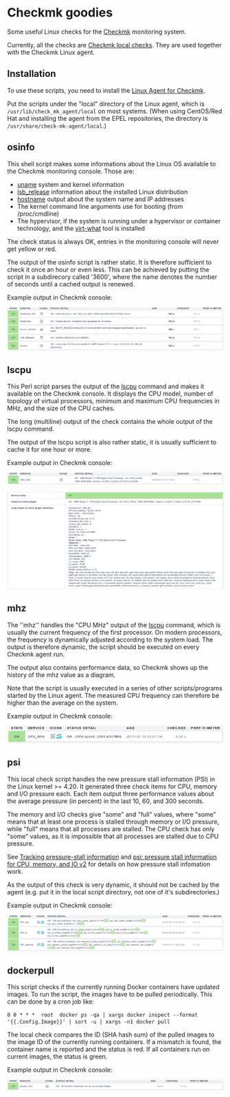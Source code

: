 Checkmk goodies
===============

Some useful Linux checks for the [Checkmk](https://checkmk.com)
monitoring system.

Currently, all the checks are
[Checkmk local checks](https://checkmk.com/cms_localchecks.html).
They are used together with the Checkmk Linux agent.

Installation
------------

To use these scripts, you need to install the
[Linux Agent for Checkmk](https://checkmk.com/cms_agent_linux.html).

Put the scripts under the "local" directory of the Linux agent, which is
``/usr/lib/check_mk_agent/local`` on most systems. (When using CentOS/Red Hat and
installing the agent from the EPEL repositories, the directory is
``/usr/share/check-mk-agent/local``.)

osinfo
------

This shell script makes some informations about the Linux OS available to
the Checkmk monitoring console. Those are:

  * [uname](https://linux.die.net/man/1/uname) system and kernel information
  * [lsb_release](https://linux.die.net/man/1/lsb_release) information about the
    installed Linux distribution
  * [hostname](http://man7.org/linux/man-pages/man1/hostname.1.html) output
    about the system name and IP addresses
  * The kernel command line arguments use for booting (from /proc/cmdline)
  * The hypervisor, if the system is running under a hypervisor or
    container technology, and the
    [virt-what](http://people.redhat.com/rjones/virt-what/) tool is installed

The check status is always OK, entries in the monitoring console will never
get yellow or red.

The output of the osinfo script is rather static. It is therefore sufficient
to check it once an hour or even less. This can be achieved by putting the
script in a subdirecory called '3600', where the name denotes the number
of seconds until a cached output is renewed.

Example output in Checkmk console:

![osinfo example](img/osinfo.png "osinfo example")

lscpu
-----

This Perl script parses the output of the [lscpu](https://linux.die.net/man/1/lscpu)
command and makes it available on the Checkmk console. It displays the
CPU model, number of topology of virtual processors, minimum and maximum
CPU frequencies in MHz, and the size of the CPU caches.

The long (multiline) output of the check contains the whole output of the
lscpu command.

The output of the lscpu script is also rather static, it is usually sufficient
to cache it for one hour or more.

Example output in Checkmk console:

![lscpu example](img/lscpu.png "lscpu example")

![lscpu multiline example](img/lscpu_multiline.png "lscpu multiline example")

mhz
---

The ''mhz'' handles the "CPU MHz" output of the [lscpu](https://linux.die.net/man/1/lscpu)
command, which is usually the current frequency of the first processor. On modern
processors, the frequency is dynamically adjusted according to the system load.
The output is therefore dynamic, the script should be executed on every Checkmk
agent run.

The output also contains performance data, so Checkmk shows up the history
of the mhz value as a diagram.

Note that the script is usually executed in a series of other scripts/programs
started by the Linux agent. The measured CPU frequency can therefore be higher
than the average on the system.

Example output in Checkmk console:

![mhz example](img/mhz.png "mhz example")

psi
---

This local check script handles the new pressure stall information (PSI)
in the Linux kernel >= 4.20. It generated three check items for CPU, memory
and I/O pressure each. Each item output three performance values about the
average pressure (in percent) in the last 10, 60, and 300 seconds.

The memory and I/O checks give "some" and "full" values, where "some" means
that at least one process is stalled through memory or I/O pressure, while
"full" means that all processes are stalled. The CPU check has only "some"
values, as it is impossible that all processes are stalled due to CPU pressure.

See [Tracking pressure-stall information](https://lwn.net/Articles/759781/) and
[psi: pressure stall information for CPU, memory, and IO v2](https://lwn.net/Articles/759658/)
for details on how pressure stall infomation work.

As the output of this check is very dynamic, it should not be cached by the
agent (e.g. put it in the local script directory, not one of it's
subdirectories.)

Example output in Checkmk console:

![psi example](img/psi.png "psi example")

dockerpull
----------

This script checks if the currently running Docker containers have updated
images. To run the script, the images have to be pulled periodically. This
can be done by a cron job like:

	0 0 * * *  root  docker ps -qa | xargs docker inspect --format '{{.Config.Image}}' | sort -u | xargs -n1 docker pull

The local check compares the ID (SHA hash sum) of the pulled images to the
image ID of the currently running containers. If a mismatch is found, the
container name is reported and the status is red. If all containers run
on current images, the status is green.

Example output in Checkmk console:

![dockerpull example](img/dockerpull.png "dockerpull example")

